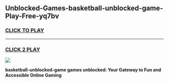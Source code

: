 
## Unblocked-Games-basketball-unblocked-game-Play-Free-yq7bv
<h3>
<a href="https://premium76.site?title=basketball-unblocked-game&ref=10A">CLICK TO PLAY</a></h3>
<hr>

<h3>
<a href="https://premium76.site?title=basketball-unblocked-game&ref=10A">CLICK 2 PLAY</a>
  
</h3>

<a href="https://premium76.site?title=basketball-unblocked-game&ref=10A"><img src="https://clearcache.store/games.png"></a>


**basketball-unblocked-game games unblocked: Your Gateway to Fun and Accessible Online Gaming**

